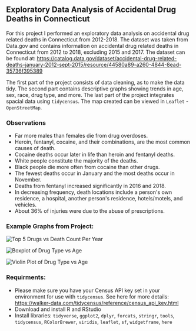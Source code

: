 ## Exploratory Data Analysis of Accidental Drug Deaths in Connecticut
For this project I performed an exploratory data analysis on accidental drug related deaths in Connecticut from 2012-2018. The dataset was taken from Data.gov and contains information on accidental drug related deaths in Connecticut from 2012 to 2018, excluding 2015 and 2017. The dataset can be found at: https://catalog.data.gov/dataset/accidental-drug-related-deaths-january-2012-sept-2015/resource/44580a89-a260-4844-8ead-35736f395389

The first part of the project consists of data cleaning, as to make the data tidy. The second part contains descriptive graphs showing trends in age, sex, race, drug type, and more. The last part of the project integrates spacial data using `tidycensus`. The map created can be viewed in `Leaflet` - `OpenStreetMap`. 

### Observations

* Far more males than females die from drug overdoses.
* Heroin, fentanyl, cocaine, and their combinations, are the most common causes of death.
* Cocaine deaths occur later in life than heroin and fentanyl deaths. 
* White people constitute the majority of the deaths.
* Black people die more often from cocaine than other drugs.
* The fewest deaths occur in January and the most deaths occur in November.
* Deaths from fentanyl increased significantly in 2016 and 2018.
* In decreasing frequency, death locations include a person's own residence, a hospital, another person's residence, hotels/motels, and vehicles.
* About 36% of injuries were due to the abuse of prescriptions.

### Example Graphs from Project:
![Top 5 Drugs vs Death Count Per Year](https://github.com/AleahGoldstein/EDA_AccidentalDrugDeaths_Connecticut/blob/master/main_files/figure-html/unnamed-chunk-30-1.png)

![Boxplot of Drug Type vs Age](https://github.com/AleahGoldstein/EDA_AccidentalDrugDeaths_Connecticut/blob/master/main_files/figure-html/unnamed-chunk-22-1.png)

![Violin Plot of Drug Type vs Age](https://github.com/AleahGoldstein/EDA_AccidentalDrugDeaths_Connecticut/blob/master/main_files/figure-html/unnamed-chunk-23-1.png)

### Requirments:
* Please make sure you have your Census API key set in your environment for use with `tidycensus`. See here for more details: https://walker-data.com/tidycensus/reference/census_api_key.html
* Download and install R and RStudio
* Install libraries: `tidyverse`, `ggplot2`, `dplyr`, `forcats`, `stringr`, `tools`, `tidycensus`, `RColorBrewer`, `viridis`, `leaflet`, `sf`, `widgetframe`, `here`

